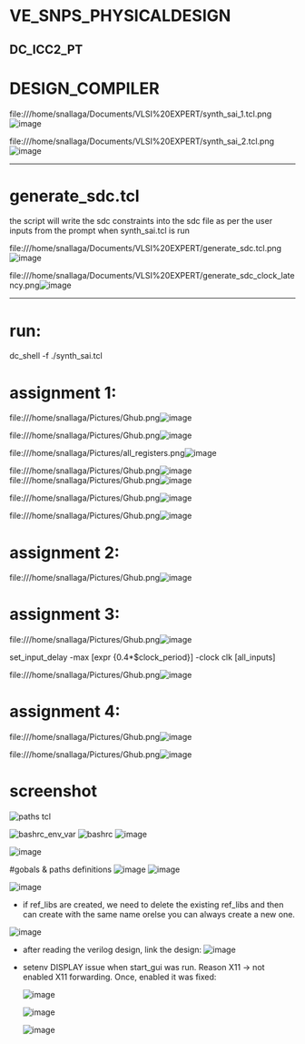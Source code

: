 # VE_SNPS_PHYSICALDESIGN
DC_ICC2_PT
---------------------------------------------------------------------------------------------------------------------------------------------------------------------------------------
# DESIGN_COMPILER
file:///home/snallaga/Documents/VLSI%20EXPERT/synth_sai_1.tcl.png![image](https://github.com/snallaga9/VE_SNPS_PHYSICALDESIGN/assets/110479456/2dc860cf-0def-4c0f-8611-fc9cad2a264f)

file:///home/snallaga/Documents/VLSI%20EXPERT/synth_sai_2.tcl.png![image](https://github.com/snallaga9/VE_SNPS_PHYSICALDESIGN/assets/110479456/0cf96717-a524-49c7-a6bd-9ae70f2f6f81)

---------------------------------------------------------------------------------------------------------------------------------------------------------------------------------------
# generate_sdc.tcl

the script will write the sdc constraints into the sdc file as per the user inputs from the prompt when synth_sai.tcl is run

file:///home/snallaga/Documents/VLSI%20EXPERT/generate_sdc.tcl.png![image](https://github.com/snallaga9/VE_SNPS_PHYSICALDESIGN/assets/110479456/b1829f2c-dda9-41c0-b7ca-7a3d2995c526)

file:///home/snallaga/Documents/VLSI%20EXPERT/generate_sdc_clock_latency.png![image](https://github.com/snallaga9/VE_SNPS_PHYSICALDESIGN/assets/110479456/122ac3fc-8469-4558-ade3-142e097ec166)


---------------------------------------------------------------------------------------------------------------------------------------------------------------------------------------

# run:
dc_shell -f ./synth_sai.tcl

# assignment 1:
file:///home/snallaga/Pictures/Ghub.png![image](https://github.com/snallaga9/VE_SNPS_PHYSICALDESIGN/assets/110479456/3d2be0be-57a6-40eb-94f4-522612425780)

file:///home/snallaga/Pictures/Ghub.png![image](https://github.com/snallaga9/VE_SNPS_PHYSICALDESIGN/assets/110479456/1184a7c3-1583-408c-82e5-8360c8528014)

file:///home/snallaga/Pictures/all_registers.png![image](https://github.com/snallaga9/VE_SNPS_PHYSICALDESIGN/assets/110479456/146fb97b-df3a-41ac-9740-c685447a13fa)

file:///home/snallaga/Pictures/Ghub.png![image](https://github.com/snallaga9/VE_SNPS_PHYSICALDESIGN/assets/110479456/3a9ac2f8-062f-45e9-83d5-5e16a16f5e86)
file:///home/snallaga/Pictures/Ghub.png![image](https://github.com/snallaga9/VE_SNPS_PHYSICALDESIGN/assets/110479456/564acbea-9840-44db-bc4f-5ed2361722fa)

file:///home/snallaga/Pictures/Ghub.png![image](https://github.com/snallaga9/VE_SNPS_PHYSICALDESIGN/assets/110479456/e2f2ad80-6c3b-4d51-aabc-288e526729af)

file:///home/snallaga/Pictures/Ghub.png![image](https://github.com/snallaga9/VE_SNPS_PHYSICALDESIGN/assets/110479456/166935a3-b50c-4121-a3db-266a4265236e)



# assignment 2:
file:///home/snallaga/Pictures/Ghub.png![image](https://github.com/snallaga9/VE_SNPS_PHYSICALDESIGN/assets/110479456/39d9e862-ea67-42d5-b47d-53ecb948d13a)




# assignment 3:
file:///home/snallaga/Pictures/Ghub.png![image](https://github.com/snallaga9/VE_SNPS_PHYSICALDESIGN/assets/110479456/590483ab-4ec3-4663-a0f5-8f247e71d76b)

set_input_delay -max [expr {0.4*$clock_period}] -clock clk [all_inputs] 

file:///home/snallaga/Pictures/Ghub.png![image](https://github.com/snallaga9/VE_SNPS_PHYSICALDESIGN/assets/110479456/3ddb18a6-50a5-4c0e-b3ed-6f78dfe7e7d5)


# assignment 4:
file:///home/snallaga/Pictures/Ghub.png![image](https://github.com/snallaga9/VE_SNPS_PHYSICALDESIGN/assets/110479456/1f4d8799-b76b-4cde-bfa7-5118be4813dc)

file:///home/snallaga/Pictures/Ghub.png![image](https://github.com/snallaga9/VE_SNPS_PHYSICALDESIGN/assets/110479456/0cb1b1bb-3789-4277-8d58-4307baedd6c0)

# screenshot
![paths tcl](https://github.com/snallaga9/VE_SNPS_PHYSICALDESIGN/assets/110479456/f286c293-5e02-4898-bce6-994f2b6a2273)

![bashrc_env_var](https://github.com/snallaga9/VE_SNPS_PHYSICALDESIGN/assets/110479456/d3aaa88f-d8bd-44d7-9286-42893765420a)
![bashrc](https://github.com/snallaga9/VE_SNPS_PHYSICALDESIGN/assets/110479456/d48bb950-e2a5-4877-8696-2315dae08a19)
![image](https://github.com/snallaga9/VE_SNPS_PHYSICALDESIGN/assets/110479456/18c2845c-5c5b-4239-8b35-f7249324ab0c)

![image](https://github.com/snallaga9/VE_SNPS_PHYSICALDESIGN/assets/110479456/7b27e27b-b644-4cc8-9562-40cab0d9880f)

#gobals & paths definitions
![image](https://github.com/snallaga9/VE_SNPS_PHYSICALDESIGN/assets/110479456/e8ef2605-e58b-4d7f-8802-1bf74b5c8b28)
![image](https://github.com/snallaga9/VE_SNPS_PHYSICALDESIGN/assets/110479456/8722fe08-90fc-4c98-8dbe-a9c0bafbf29d)

![image](https://github.com/snallaga9/VE_SNPS_PHYSICALDESIGN/assets/110479456/3736132e-7cbd-4674-9975-ed11370123c0)

* if ref_libs are created, we need to delete the existing ref_libs and then can create with the same name orelse you can always create a new one.

![image](https://github.com/snallaga9/VE_SNPS_PHYSICALDESIGN/assets/110479456/911450e0-c5b2-4fe5-8c18-54d740b6c9c7)

* after reading the verilog design, link the design:
  ![image](https://github.com/snallaga9/VE_SNPS_PHYSICALDESIGN/assets/110479456/fd415fff-ef19-44d4-84a1-4aa7f6c82d0f)

* setenv DISPLAY issue when start_gui was run. Reason X11 -> not enabled X11 forwarding. Once, enabled it was fixed:

  ![image](https://github.com/snallaga9/VE_SNPS_PHYSICALDESIGN/assets/110479456/fa1a0a8d-fe90-4d1f-931d-676e5981d142)

  ![image](https://github.com/snallaga9/VE_SNPS_PHYSICALDESIGN/assets/110479456/2dd7a64e-643d-45ac-b47a-653aecf36b9e)

  ![image](https://github.com/snallaga9/VE_SNPS_PHYSICALDESIGN/assets/110479456/c931ec54-5972-4bd5-a68e-8b1d7412b62e)



  







































